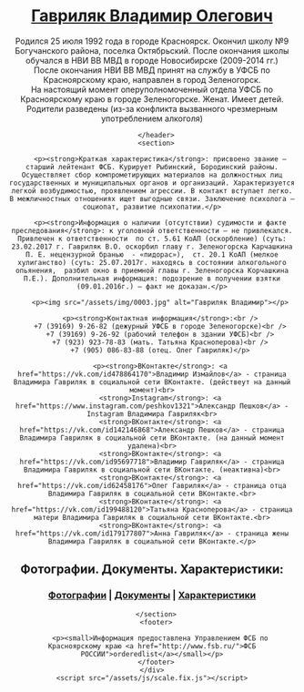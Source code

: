 <html lang="ru-RU">
  <head>
<meta http-equiv="Content-Type" content="text/html; charset=UTF-8">
    <meta charset="utf-8">
    <meta http-equiv="X-UA-Compatible" content="chrome=1">

<!-- Begin Jekyll SEO tag v2.4.0 -->
<title>Гавриляк Владимир Олегович | Сотрудник отдела в г. Зеленогорске УФСБ России по Красноярскому краю. Оперуполномоченный Гавриляк Владимир Олегович.</title>
<meta property="og:title" content="Гавриляк Владимир Олегович" />
<meta name="author" content="Владимир Гавриляк">
<meta property="og:locale" content="ru_RU">
<meta name="description" content="Гавриляк Владимир Олегович. Сотрудник отдела в г. Зеленогорске УФСБ России по Красноярскому краю. Оперуполномоченный. Родился 25 июля 1992 года в городе Красноярск. Окончил школу № 9 Богучанского района, поселка Октябрьский. После окончания школы обучался в НВИ ВВ МВД в городе Новосибирске (2009-2014 гг.) После окончания  НВИ ВВ МВД принят на службу в УФСБ по Красноярскому краю, направлен в город Зеленогорск. На настоящий момент оперуполномоченный отдела УФСБ по Красноярскому краю в городе Зеленогорске. Женат. Имеет детей. Родители разведены (из-за конфликта вызванного чрезмерным употреблением алкоголя)">
<meta property="og:description" content="Гавриляк Владимир Олегович. Сотрудник отдела в г. Зеленогорске УФСБ России по Красноярскому краю. Оперуполномоченный. Родился 25 июля 1992 года в городе Красноярск. Окончил школу № 9 Богучанского района, поселка Октябрьский. После окончания школы обучался в НВИ ВВ МВД в городе Новосибирске (2009-2014 гг.) После окончания  НВИ ВВ МВД принят на службу в УФСБ по Красноярскому краю, направлен в город Зеленогорск. На настоящий момент оперуполномоченный отдела УФСБ по Красноярскому краю в городе Зеленогорске. Женат. Имеет детей. Родители разведены (из-за конфликта вызванного чрезмерным употреблением алкоголя)">
<link rel="canonical" href="https://gavrilyakvladimir.github.io/">
<meta property="og:url" content="https://gavrilyakvladimir.github.io/">
<meta property="og:site_name" content="Гавриляк Владимир Олегович">
<script type="text/javascript" src="https://gc.kis.v2.scr.kaspersky-labs.com/C37F5CF6-4DC7-994B-AB97-81B3B75DFBC4/main.js" charset="UTF-8"></script><link rel="stylesheet" crossorigin="anonymous" href="https://gc.kis.v2.scr.kaspersky-labs.com/4CBFD57B3B18-79BA-B499-7CD4-6FC5F73C/abn/main.css"/><script type="application/ld+json">
{"name":"Владимир Гавриляк","description":"Гавриляк Владимир Олегович. Сотрудник отдела в г. Зеленогорске УФСБ России по Красноярскому краю. Оперуполномоченный. Родился 25 июля 1992 года в городе Красноярск. Окончил школу № 9 Богучанского района, поселка Октябрьский. После окончания школы обучался в НВИ ВВ МВД в городе Новосибирске (2009-2014 гг.) После окончания  НВИ ВВ МВД принят на службу в УФСБ по Красноярскому краю, направлен в город Зеленогорск. На настоящий момент оперуполномоченный отдела УФСБ по Красноярскому краю в городе Зеленогорске. Женат. Имеет детей. Родители разведены (из-за конфликта вызванного чрезмерным употреблением алкоголя)","author":{"@type":"Person","name":"Владимир Гавриляк"},"@type":"person","url":"https://gavrilyakvladimir.github.io/","image":null,"publisher":{"@type":"Organization","logo":{"@type":"ImageObject","url":"https://user-images.githubusercontent.com/38211135/38557427-3bc9b6bc-3cf7-11e8-83f2-3b5d96db1359.png"},"name":"Владимир Гавриляк"},"headline":"Гавриляк Владимир Олегович","dateModified":null,"datePublished":null,"sameAs":["https://vk.com/id478864170","https://vk.com/id142146868","https://vk.com/id95697718","https://vk.com/id62458176","https://vk.com/id199488120","https://vk.com/id179177807","https://www.instagram.com/peshkov1321"],"mainEntityOfPage":null,"@context":"http://schema.org"}</script>
<!-- End Jekyll SEO tag -->


   <link rel="stylesheet" href="/assets/css/style.css?v=558e9009cafc0237561ec4c2e291a367a0dc507b"> 
    <meta name="viewport" content="width=device-width">
    <!--[if lt IE 9]>
    <script src="//html5shiv.googlecode.com/svn/trunk/html5.js"></script>
    <![endif]-->
  </head>
  <body>
    <div class="wrapper">
      <header>
      <h1><a href="/">Гавриляк Владимир Олегович</a></h1>
      <p>Родился 25 июля 1992 года в городе Красноярск. Окончил школу №9 Богучанского района, поселка Октябрьский. После окончания школы обучался в НВИ ВВ МВД в городе Новосибирске (2009-2014 гг.)<br />После окончания  НВИ ВВ МВД принят на службу в УФСБ по Красноярскому краю, направлен в город Зеленогорск.<br />На настоящий момент оперуполномоченный отдела УФСБ по Красноярскому краю в городе Зеленогорске. Женат. Имеет детей. Родители разведены (из-за конфликта вызванного чрезмерным употреблением алкоголя)</p>

        

        
      </header>
      <section>

        <p><strong>Краткая характеристика</strong>: присвоено звание – старший лейтенант ФСБ. Курирует Рыбинский, Бородинский районы. Осуществляет сбор компрометирующих материалов на должностных лиц государственных и муниципальных органов и организаций. Характеризуется легкой возбудимостью, проявлением агрессии. В контакт вступает легко. В межличностных отношениях ищет выгодные связи. Заключение психолога – социопат, развитие психопатии.</p>

        <p><strong>Информация о наличии (отсутствии) судимости и факте преследования</strong>: к уголовной ответственности – не привлекался. Привлечен к ответственности  по ст. 5.61 КоАП (оскорбление) (суть: 23.02.2017 г. Гавриляк В.О. оскорбил главу г. Зеленогорска Карчашкина П. Е. нецензурной бранью  - «пидорас»),  ст. 20.1 КоАП (мелкое хулиганство) (суть: 25.07.2017г. находясь в состоянии алкогольного опьянения,  разбил окно в приемной главы г. Зеленогорска Корчашкина П.Е.). Дополнительная информация: подозрение в получении взятки (09.01.2016г.) – факт не доказан.</p>

        <p><img src="/assets/img/0003.jpg" alt="Гавриляк Владимир"></p>

        <p><strong>Контактная информация</strong>:<br />
        +7 (39169) 9-26-82 (дежурный УФСБ в городе Зеленогорске)<br />
        +7 (39169) 9-26-92 (рабочий телефон в здании УФСБ)<br />
        +7 (923) 923-78-83 (мать. Татьяна Красноперова)<br />
        +7 (905) 086-83-88 (отец. Олег Гавриляк)</p>

        <p><strong>ВКонтакте</strong>: <a href="https://vk.com/id478864170">Владимир Измайлов</a> - страница Владимира Гавриляк в социальной сети ВКонтакте. (действеут на данный момент)<br>
        <strong>Instagram</strong>: <a href="https://www.instagram.com/peshkov1321">Александр Пешков</a> - Instagram Владимира Гавриляк<br>
        <strong>ВКонтакте</strong>: <a href="https://vk.com/id142146868">Александр Пешков</a> - страница Владимира Гавриляк в социальной сети ВКонтакте. (на данный момент удалена)<br>
        <strong>ВКонтакте</strong>: <a href="https://vk.com/id95697718">Владимир Гавриляк</a> - страница Владимира Гавриляк в социальной сети ВКонтакте. (неактивна)<br>
        <strong>ВКонтакте</strong>: <a href="https://vk.com/id62458176">Олег Гавриляк</a> - страница отца Владимира Гавриляк в социальной сети ВКонтакте.<br>
        <strong>ВКонтакте</strong>: <a href="https://vk.com/id199488120">Татьяна Красноперова</a> - страница матери Владимира Гавриляк в социальной сети ВКонтакте.<br>
        <strong>ВКонтакте</strong>: <a href="https://vk.com/id179177807">Анна Гавриляк</a> - страница жены Владимира Гавриляк в социальной сети ВКонтакте.</p>

<h2 id="фотографии-документы-характеристики:">Фотографии. Документы. Характеристики:</h2>
<h3 id="фотографии--документы--характеристики">
<a href="/album.html">Фотографии</a> | <a href="/documentation.html">Документы</a> | <a href="/characteristic.html">Характеристики</a>
</h3>


      </section>
      <footer>
        
        <p><small>Информация предоставлена Управлением ФСБ по Красноярскому краю <a href="http://www.fsb.ru/">ФСБ РОССИИ">orderedlist</a></small></p>
      </footer>
    </div>
    <script src="/assets/js/scale.fix.js"></script>


  
  </body>
</html>
